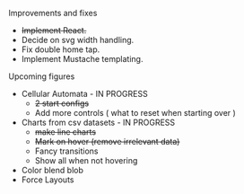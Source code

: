 Improvements and fixes
- ~~Implement React.~~
- Decide on svg width handling.
- Fix double home tap.
- Implement Mustache templating.

Upcoming figures
- Cellular Automata - IN PROGRESS
  - ~~2 start configs~~
  - Add more controls ( what to reset when starting over )
- Charts from csv datasets - IN PROGRESS
  - ~~make line charts~~
  - ~~Mark on hover (remove irrelevant data)~~
  - Fancy transitions
  - Show all when not hovering
- Color blend blob
- Force Layouts

